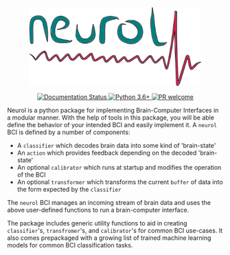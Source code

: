 <p align='center' >
    <img src='https://github.com/Awni00/neurol/blob/dev/docs/logo/neurol_360dpi.png?raw=true' alt='neurol logo' width='400'/>
</p>

<p align='center'>
    <a href='https://neurol.readthedocs.io/en/latest/?badge=latest'>
        <img src='https://readthedocs.org/projects/neurol/badge/?version=latest' alt='Documentation Status' />
    </a>
    <a href='https://www.python.org/downloads/release'>
  	    <img alt="Python 3.6+" src='https://img.shields.io/badge/python-3.6+-blue.svg'>
    </a>
    <!-- release -->
    <!-- pypi -->
    <a href=https://git-scm.com/book/en/v2/GitHub-Contributing-to-a-Project>
        <img alt='PR welcome' src='https://img.shields.io/badge/PR-Welcome-%23FF8300.svg?'/>
    </a>
</p>


Neurol is a python package for implementing Brain-Computer Interfaces in a modular manner. With the help of tools in this package, you will be able define the behavior of your intended BCI and easily implement it. A `neurol` BCI is defined by a number of components:

- A `classifier` which decodes brain data into some kind of 'brain-state'
- An `action` which provides feedback depending on the decoded 'brain-state'
- An optional `calibrator` which runs at startup and modifies the operation of the BCI
- An optional `transformer` which transforms the current `buffer` of data into the form expected by the `classifier`

The `neurol` BCI manages an incoming stream of brain data and uses the above user-defined functions to run a brain-computer interface.

The package includes generic utility functions to aid in creating `classifier`'s, `transfromer`'s, and `calibrator`'s for common BCI use-cases. It also comes prepackaged with a growing list of trained machine learning models for common BCI classification tasks.